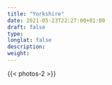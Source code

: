 ```yaml
---
title: "Yorkshire"
date: 2021-05-23T22:27:00+01:00
draft: false
type: 
longlat: false
description:
weight:
---
```


{{< photos-2 >}}